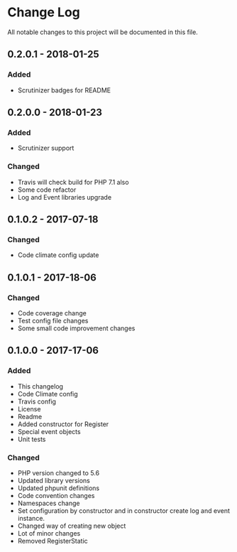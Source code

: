 # Change Log
All notable changes to this project will be documented in this file.

## 0.2.0.1 - 2018-01-25
### Added
* Scrutinizer badges for README

## 0.2.0.0 - 2018-01-23
### Added
* Scrutinizer support
### Changed
* Travis will check build for PHP 7.1 also
* Some code refactor
* Log and Event libraries upgrade

## 0.1.0.2 - 2017-07-18
### Changed
* Code climate config update

## 0.1.0.1 - 2017-18-06
### Changed
* Code coverage change
* Test config file changes
* Some small code improvement changes

## 0.1.0.0 - 2017-17-06
### Added
* This changelog
* Code Climate config
* Travis config
* License
* Readme
* Added constructor for Register
* Special event objects
* Unit tests

### Changed
* PHP version changed to 5.6
* Updated library versions
* Updated phpunit definitions
* Code convention changes
* Namespaces change
* Set configuration by constructor and in constructor create log and event instance.
* Changed way of creating new object
* Lot of minor changes
* Removed RegisterStatic
